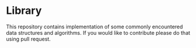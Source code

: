 # Library
This repository contains implementation of some commonly encountered data structures and algorithms. If you would like to contribute please do that using pull request.
